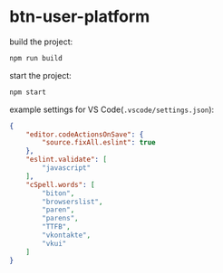 # btn-user-platform

build the project:
```bash
npm run build
```

start the project:
```bash
npm start
```

example settings for VS Code(`.vscode/settings.json`): 
```json
{
    "editor.codeActionsOnSave": {
        "source.fixAll.eslint": true
    },
    "eslint.validate": [
        "javascript"
    ],
    "cSpell.words": [
        "biton",
        "browserslist",
        "paren",
        "parens",
        "TTFB",
        "vkontakte",
        "vkui"
    ]
}
```